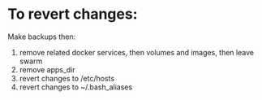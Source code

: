 # To revert changes:

Make backups then:

1. remove related docker services, then volumes and images, then leave swarm
2. remove apps_dir
3. revert changes to /etc/hosts
4. revert changes to ~/.bash_aliases
